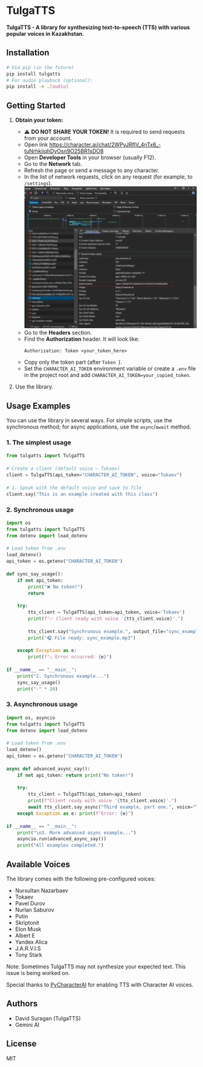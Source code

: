 # TulgaTTS
**TulgaTTS - A library for synthesizing text-to-speech (TTS) with various popular voices in Kazakhstan.**

## Installation

```bash
# Via pip (in the future)
pip install tulgatts
# For audio playback (optional):
pip install -e .[audio]
```

## Getting Started

1.  **Obtain your token:**
    *   ⚠️ **DO NOT SHARE YOUR TOKEN!** It is required to send requests from your account.
    * Open link https://character.ai/chat/2WPyJRflV_4nTx6_-tuNrhkiiqhDyOsn9O25BR1sDO8
    *   Open **Developer Tools** in your browser (usually F12).
    *   Go to the **Network** tab.
    *   Refresh the page or send a message to any character.
    *   In the list of network requests, click on any request (for example, to `/settings`).
    ![How to find the Authorization Token](https://github.com/dauitsuragan002/tulgatts/raw/main/img/asset.jpg)
    *   Go to the **Headers** section.
    *   Find the **Authorization** header. It will look like:
        ```
        Authorization: Token <your_token_here>
        ```
    *   Copy only the token part (after `Token `).
    *   Set the `CHARACTER_AI_TOKEN` environment variable or create a `.env` file in the project root and add `CHARACTER_AI_TOKEN=your_copied_token`.

2.  Use the library.

## Usage Examples

You can use the library in several ways. For simple scripts, use the synchronous method; for async applications, use the `async`/`await` method.

### 1. The simplest usage

```python
from tulgatts import TulgaTTS

# Create a client (default voice – Tokaev)
client = TulgaTTS(api_token="CHARACTER_AI_TOKEN", voice="Tokaev")

# 1. Speak with the default voice and save to file
client.say("This is an example created with this class")
```

### 2. Synchronous usage

```python
import os
from tulgatts import TulgaTTS
from dotenv import load_dotenv

# Load token from .env
load_dotenv()
api_token = os.getenv("CHARACTER_AI_TOKEN")

def sync_say_usage():
    if not api_token:
        print("❌ No token!")
        return

    try:
        tts_client = TulgaTTS(api_token=api_token, voice='Tokaev')
        print(f"✅ Client ready with voice '{tts_client.voice}'.")

        tts_client.say("Synchronous example.", output_file="sync_example.mp3")
        print("🎧 File ready: sync_example.mp3")

    except Exception as e:
        print(f"⚠️ Error occurred: {e}")

if __name__ == "__main__":
    print("2. Synchronous example...")
    sync_say_usage()
    print("-" * 20)
```

### 3. Asynchronous usage

```python
import os, asyncio
from tulgatts import TulgaTTS
from dotenv import load_dotenv

# Load token from .env
load_dotenv()
api_token = os.getenv("CHARACTER_AI_TOKEN")

async def advanced_async_say():
    if not api_token: return print("No token!")
    
    try:
        tts_client = TulgaTTS(api_token=api_token)
        print(f"Client ready with voice '{tts_client.voice}'.")
        await tts_client.say_async("Third example, part one.", voice="Tokaev", output_file="advanced_async1.mp3", play_audio=True)
    except Exception as e: print(f"Error: {e}")

if __name__ == "__main__":
    print("\n3. More advanced async example...")
    asyncio.run(advanced_async_say())
    print("All examples completed.")
```

## Available Voices

The library comes with the following pre-configured voices:

*   Nursultan Nazarbaev
*   Tokaev
*   Pavel Durov
*   Nurlan Saburov
*   Putin
*   Skriptonit
*   Elon Musk
*   Albert E
*   Yandex Alica
*   J.A.R.V.I.S
*   Tony Stark

Note: Sometimes TulgaTTS may not synthesize your expected text. This issue is being worked on.

Special thanks to [PyCharacterAI](https://github.com/Xtr4F/PyCharacterAI) for enabling TTS with Character AI voices.

## Authors
- David Suragan (TulgaTTS)
- Gemini AI

## License
MIT 